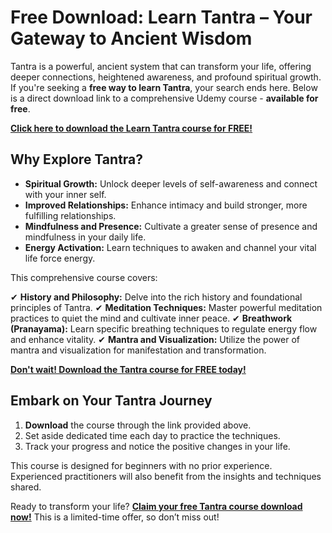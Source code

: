 # Free Download: Learn Tantra – Your Gateway to Ancient Wisdom

Tantra is a powerful, ancient system that can transform your life, offering deeper connections, heightened awareness, and profound spiritual growth. If you're seeking a **free way to learn Tantra**, your search ends here. Below is a direct download link to a comprehensive Udemy course - **available for free**.

[**Click here to download the Learn Tantra course for FREE!**](https://udemywork.com/learn-tantra)

## Why Explore Tantra?

*   **Spiritual Growth:** Unlock deeper levels of self-awareness and connect with your inner self.
*   **Improved Relationships:** Enhance intimacy and build stronger, more fulfilling relationships.
*   **Mindfulness and Presence:** Cultivate a greater sense of presence and mindfulness in your daily life.
*   **Energy Activation:** Learn techniques to awaken and channel your vital life force energy.

This comprehensive course covers:

✔ **History and Philosophy:** Delve into the rich history and foundational principles of Tantra.
✔ **Meditation Techniques:** Master powerful meditation practices to quiet the mind and cultivate inner peace.
✔ **Breathwork (Pranayama):** Learn specific breathing techniques to regulate energy flow and enhance vitality.
✔ **Mantra and Visualization:** Utilize the power of mantra and visualization for manifestation and transformation.

[**Don't wait! Download the Tantra course for FREE today!**](https://udemywork.com/learn-tantra)

## Embark on Your Tantra Journey

1.  **Download** the course through the link provided above.
2.  Set aside dedicated time each day to practice the techniques.
3.  Track your progress and notice the positive changes in your life.

This course is designed for beginners with no prior experience. Experienced practitioners will also benefit from the insights and techniques shared.

Ready to transform your life? **[Claim your free Tantra course download now!](https://udemywork.com/learn-tantra)** This is a limited-time offer, so don’t miss out!
